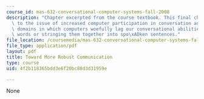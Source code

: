 ```yaml
---
course_id: mas-632-conversational-computer-systems-fall-2008
description: "Chapter excerpted from the course textbook. This final chapter returns\
  \ to the issue of increased computer participation in conversation and poses several\
  \ domains in which computers woefully lag our conversational abilities beyond hearing\
  \ words or stringing them together into spo\xADken sentences."
file_location: /coursemedia/mas-632-conversational-computer-systems-fall-2008/4f2b118365bdd3e6f20bc88d3d31959e_shmandt_txt_ch13.pdf
file_type: application/pdf
layout: pdf
title: Toward More Robust Communication
type: course
uid: 4f2b118365bdd3e6f20bc88d3d31959e

---
```

None